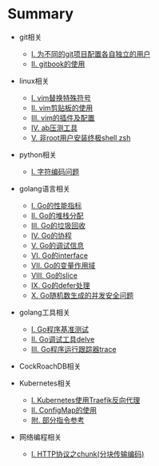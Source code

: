 # Summary

* git相关
    * [I. 为不同的git项目配置各自独立的用户](./git/user.md)
    * [II. gitbook的使用](./git/gitbook.md)

* linux相关
    * [I. vim替换特殊符号](./linux/vim_replace.md)
    * [II. vim剪贴板的使用](./linux/vim_paste.md)
    * [III. vim的插件及配置](./linux/vim_conf.md)
    * [IV. ab压测工具](./linux/ab.md)
    * [V. 非root用户安装终极shell zsh](./linux/zsh.md)

* python相关
    * [I. 字符编码问题](./python/character.md)

* golang语言相关
    * [I. Go的性能指标](./golang/performance.md)
    * [II. Go的堆栈分配](./golang/heap_stack.md)
    * [III. Go的垃圾回收](./golang/gc.md)
    * [IV. Go的协程](./golang/goroutine.md)
    * [V. Go的调试信息](./golang/stack_trace.md)
    * [VI. Go的interface](./golang/composition.md)
    * [VII. Go的变量作用域](./golang/operator.md)
    * [VIII. Go的slice](./golang/slice.md)
    * [IX. Go的defer处理](./golang/defer.md)
    * [X. Go随机数生成的并发安全问题](./golang/rand.md)

* golang工具相关
    * [I. Go程序基准测试](./go_tool/go_test.md)
    * [II. Go调试工具delve](./go_tool/delve.md)
    * [III. Go程序运行跟踪器trace](./go_tool/trace.md)

* CockRoachDB相关
* Kubernetes相关
    * [I. Kubernetes使用Traefik反向代理](./kubernetes/traefik.md)
    * [II. ConfigMap的使用](./kubernetes/configmap.md)
    * [附. 部分指令参考](./kubernetes/commands.md)
* 网络编程相关
    * [I. HTTP协议之chunk(分块传输编码)](./network/chunk.md)
